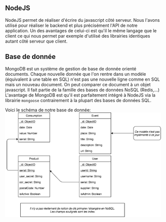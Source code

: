 NodeJS
------
NodeJS permet de réaliser d'écrire du javascript côté serveur. 
Nous l'avons utilisé pour réaliser le backend et plus précisément l'API de notre application.
Un des avantages de celui-ci est qu'il le même langage que le client ce qui nous permet par exemple d'utilisé des librairies identiques autant côté serveur que client.

Base de donnée
--------------
MongoDB est un système de gestion de base de donnée orienté documents.
Chaque nouvelle donnée que l'on rentre dans un modèle (équivalent à une table en SQL) n'est pas une nouvelle ligne 
comme en SQL mais un nouveau document. 
On peut comparer ce document à un objet javascript.
Il fait partie de la famille des bases de données NoSQL (Redis,...)
L'avantage de MongoDB est qu'il est parfaitement intégré à NodeJS via la librairie `mongoose` contrairement
à la plupart des bases de données SQL.

Voici le schéma de notre base de donnée:
![schema-db](https://raw.githubusercontent.com/Ephec-AIR/notes/master/screenshots/schema-db.png)

